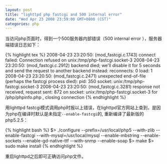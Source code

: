```yaml
---
layout: post
title: "lighttpd php fastcgi and 500 internal error"
date: "Wed Apr 23 2008 23:59:00 GMT+0800 (CST)"
categories: php
---
```


当访问php页面时，得到一个500服务器内部错误（500 internal error ），服务器端错误日志如下：

{% highlight tex %}
2008-04-23 23:20:50: (mod_fastcgi.c.1743) connect failed: Connection refused on unix:/tmp/php-fastcgi.socket-3
2008-04-23 23:20:50: (mod_fastcgi.c.2912) backend died; we'll disable it for 5 seconds and send the request to another backend instead: reconnects: 0 load: 1
2008-04-23 23:20:50: (mod_fastcgi.c.2471) unexpected end-of-file (perhaps the fastcgi process died): pid: 350 socket: unix:/tmp/php-fastcgi.socket-3
2008-04-23 23:20:50: (mod_fastcgi.c.3281) response not received, request sent: 872 on socket: unix:/tmp/php-fastcgi.socket-3 for /php/phpinfo.php , closing connection
{% endhighlight %}

用lighttpd fastcgi模式调用php时报以上错误，在lighttpd官方网站上查到，是因为php在编译时默认是未指定`--enable-fastcgi`的, 重新编译了最新版的php5.2.5：

{% highlight bash %}
$> ./configure --prefix=/usr/local/php5 --with-zlib --enable-fastcgi --with-mysql=/usr/local/mysql --enable-mbstring --enable-sockets --enable-gd-native-ttf --with-snmp --enable-soap
$> make
$> sudo make install
{% endhighlight %}

重启lighttpd之后即可正确访问php文件。
